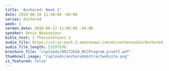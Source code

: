 ```yaml
---
title: 'Anchored: Week 1'
date: 2018-06-18 11:50:00 -04:00
series: Anchored
week: 1
sermon_date: 2018-06-17 11:00:00 -04:00
speaker: Denis Beausejour
bible_text: 1 Thessalonians 1
audio_file: https://s3.us-east-2.amazonaws.com/mccsermonaudio/Anchored_+Week+1.lite.mp3
audio_file_length: 13297536
brochure_file: "/uploads/06172018_MCCProgram_proof1.pdf"
thumbnail_image: "/uploads/anchoredabstractwebsite.png"
is_featured: false
---
```

